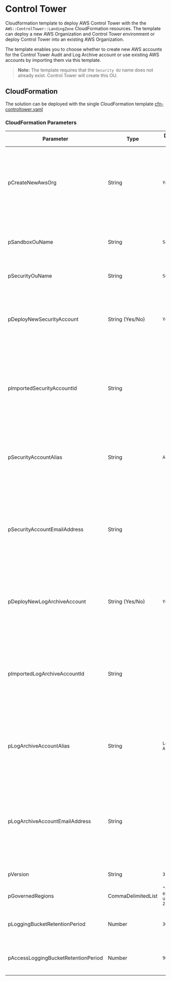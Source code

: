 # Control Tower

Cloudformation template to deploy AWS Control Tower with the the `AWS::ControlTower::LandingZone` CloudFormation resources. The template can deploy a new AWS Organization and Control Tower environment or deploy Control Tower into an existing AWS Organization.

The template enables you to choose whether to create new AWS accounts for the Control Tower Audit and Log Archive account or use existing AWS accounts by importing them via this template.

> **Note:** The template requires that the `Security OU` name does not already exist. Control Tower will create this OU.

## CloudFormation

The solution can be deployed with the single CloudFormation template [cfn-controltower.yaml](./cfn-controltower.yaml)

### CloudFormation Parameters

| Parameter | Type | Default Value | Description |
| --------- | ---- | ------------- | ----------- |
| pCreateNewAwsOrg | String | `Yes` | Specify whether to create the AWS Organization or if one already exists. Select no if you already have an AWS Organization.|
| pSandboxOuName | String | `Sandbox` | Name of additional OU to be created and registered in Control Tower. |
| pSecurityOuName | String | `Security` | The security Organizational Unit name. |
| pDeployNewSecurityAccount | String (Yes/No) | `Yes` | Deploy a NEW Security account or select No and enter an existing AWS account ID to use a pre-existing account. |
| pImportedSecurityAccountId | String | | If you selected No for creating a new Security account, enter the existing account ID that will serve as your Security account ID. |
| pSecurityAccountAlias | String | `Audit` | The AWS account alias for the Security account. If importing a pre-existing Security account, leave blank. |
| pSecurityAccountEmailAddress| String | | The Security email address for any newly created Security account. Leave this blank if importing a pre-existing Security account.|
| pDeployNewLogArchiveAccount | String (Yes/No) | `Yes` |  Deploy a NEW Log Archive account or select No and enter an existing AWS account ID to use a pre-existing account. |
| pImportedLogArchiveAccountId | String | | If you selected No for creating a new Log Archive account, enter the existing account ID that will serve as your Log Archive account ID. |
| pLogArchiveAccountAlias | String | `Log Archive` | The AWS account alias for the Log Archive account. If importing a pre-existing Log Archive account, leave blank. |
| pLogArchiveAccountEmailAddress | String | | The Log Archive email address for any newly created Log Archive account. Leave this blank if importing a pre-existing Log Archive account. |
| pVersion | String | `3.3` | The version number of Landing Zone |
| pGovernedRegions | CommaDelimitedList | `"us-east-1, us-west-2"` | List of governed regions |
| pLoggingBucketRetentionPeriod | Number | `365` | Retention period for centralized logging bucket |
| pAccessLoggingBucketRetentionPeriod | Number | `90` | Retention period for access logging bucket |
